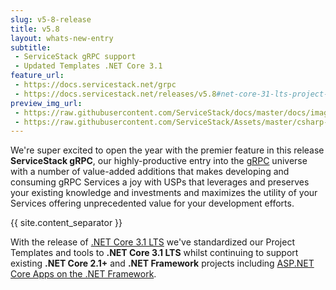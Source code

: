```yaml
---
slug: v5-8-release
title: v5.8
layout: whats-new-entry
subtitle: 
 - ServiceStack gRPC support
 - Updated Templates .NET Core 3.1
feature_url:
 - https://docs.servicestack.net/grpc
 - https://docs.servicestack.net/releases/v5.8#net-core-31-lts-project-templates
preview_img_url: 
 - https://raw.githubusercontent.com/ServiceStack/docs/master/docs/images/grpc/grpc-horizontal-color.svg
 - https://raw.githubusercontent.com/ServiceStack/Assets/master/csharp-templates/vue-nuxt.png
---
```

We're super excited to open the year with the premier feature in this release **ServiceStack gRPC**, our highly-productive entry into the
[gRPC](https://grpc.io) universe with a number of value-added additions that makes developing and consuming gRPC Services a joy with USPs
that leverages and preserves your existing knowledge and investments and maximizes the utility of your Services offering unprecedented value
for your development efforts.

{{ site.content_separator }}

With the release of [.NET Core 3.1 LTS](https://devblogs.microsoft.com/dotnet/announcing-net-core-3-1/) we've standardized our Project Templates
and tools to **.NET Core 3.1 LTS** whilst continuing to support existing **.NET Core 2.1+** and **.NET Framework** projects including
[ASP.NET Core Apps on the .NET Framework](https://docs.servicestack.net/templates-corefx).
